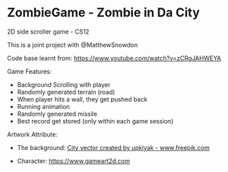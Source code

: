 # ZombieGame - Zombie in Da City
2D side scroller game - CS12

This is a joint project with @MatthewSnowdon

Code base learnt from: https://www.youtube.com/watch?v=zCRgJAHWEYA

Game Features:

- Background Scrolling with player
- Randomly generated terrain (road)
- When player hits a wall, they get pushed back
- Running animation
- Randomly generated missile
- Best record get stored (only within each game session)

Artwork Attribute:
- The background: <a href="https://www.freepik.com/vectors/city">City vector created by upklyak - www.freepik.com</a>

- Character: https://www.gameart2d.com
